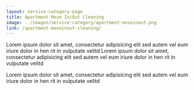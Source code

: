 ```yaml
---
layout: service-category-page
title: Apartment Move In/Out Cleaning
image: ../images/service-category/apartment-moveinout.png
link: /apartment-moveinout-cleaning/
---
```

Lorem ipsum dolor sit amet, consectetur adipisicing elit sed autem vel eum iriure dolor in hen rit in vulputate velitd Lorem ipsum dolor sit amet, consectetur adipisicing elit sed autem vel eum iriure dolor in hen rit in vulputate velitd

Lorem ipsum dolor sit amet, consectetur adipisicing elit sed autem vel eum iriure dolor in hen rit in vulputate velitd